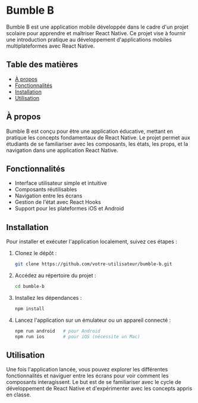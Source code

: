 # Bumble B 

Bumble B est une application mobile développée dans le cadre d'un projet scolaire pour apprendre et maîtriser React Native. Ce projet vise à fournir une introduction pratique au développement d'applications mobiles multiplateformes avec React Native.

## Table des matières

- [À propos](#à-propos)
- [Fonctionnalités](#fonctionnalités)
- [Installation](#installation)
- [Utilisation](#utilisation)

## À propos

Bumble B est conçu pour être une application éducative, mettant en pratique les concepts fondamentaux de React Native. Le projet permet aux étudiants de se familiariser avec les composants, les états, les props, et la navigation dans une application React Native.

## Fonctionnalités

- Interface utilisateur simple et intuitive
- Composants réutilisables
- Navigation entre les écrans
- Gestion de l'état avec React Hooks
- Support pour les plateformes iOS et Android

## Installation

Pour installer et exécuter l'application localement, suivez ces étapes :

1. Clonez le dépôt :
   ```bash
   git clone https://github.com/votre-utilisateur/bumble-b.git
   ```
2. Accédez au répertoire du projet :
   ```bash
   cd bumble-b
   ```
3. Installez les dépendances :
   ```bash
   npm install
   ```
4. Lancez l'application sur un émulateur ou un appareil connecté :
   ```bash
   npm run android   # pour Android
   npm run ios       # pour iOS (nécessite un Mac)
   ```

## Utilisation

Une fois l'application lancée, vous pouvez explorer les différentes fonctionnalités et naviguer entre les écrans pour voir comment les composants interagissent. Le but est de se familiariser avec le cycle de développement de React Native et d'expérimenter avec les concepts appris en classe.
